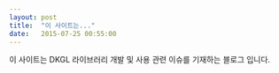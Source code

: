 ```yaml
---
layout: post
title:  "이 사이트는..."
date:   2015-07-25 00:55:00
---
```


이 사이트는 DKGL 라이브러리 개발 및 사용 관련 이슈를 기재하는 블로그 입니다.
